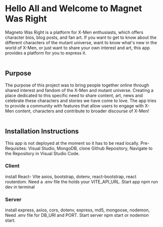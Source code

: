 <h1>Hello All and Welcome to Magnet Was Right</h1>
Magneto Was Right is a platform for X-Men enthusiasts, which offers character bios, blog posts, and fan art. If you want to get to know about the different characters of the mutant universe, want to know what's new in the world of X-Men, or just want to share your own interest and art, this app provides a platform for you to express it. 
<br></br>
<h2>Purpose</h2>

The purpose of this project was to bring people together online through shared interest and fandom of the X-Men and mutant universe. Creating a place dedicated to this specific need to share content, art, news and celebrate these characters and stories we have come to love. The app tries to provide a community with features that allow users to engage with X-Men content, characters and contribute to broader discourse of X-Men!
<br></br>
<h2>Installation Instructions</h2>
This app is not deployed at the moment so it has to be read locally.
Pre-Requisites: Visual Studio, MongoDB,
clone Github Repository, 
Navigate to the Repository in Visual Studio Code.
<h3>Client</h3>
install React- Vite
axios, 
bootstrap, 
dotenv, 
react-bootstrap, 
react routerdom.
Need a .env file the holds your VITE_API_URL.
Start app npm run dev in terminal
<h3>Server</h3>
install express,
axios,
cors,
dotenv,
express,
md5,
mongoose,
nodemon,
Need .env file for DB_URI and PORT.
Start server npm start or nodemon start.



